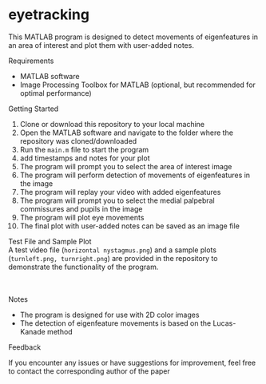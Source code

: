 # eyetracking
<p>This MATLAB program is designed to detect movements of eigenfeatures in an area of interest and plot them with user-added notes. </p>
Requirements
<ul>
  <li>MATLAB software</li>
  <li>Image Processing Toolbox for MATLAB (optional, but recommended for optimal performance)</li>
</ul>
Getting Started
<ol>
  <li>Clone or download this repository to your local machine</li>
  <li>Open the MATLAB software and navigate to the folder where the repository was cloned/downloaded</li>
  <li>Run the <code>main.m</code> file to start the program</li>
  <li>add timestamps and notes for your plot</li>
  <li>The program will prompt you to select the area of interest image</li>
  <li>The program will perform detection of movements of eigenfeatures in the image</li>
  <li>The program will replay your video with added eigenfeatures</li>
  <li>The program will prompt you to select the medial palpebral commissures and pupils in the image</li>
  <li>The program will plot eye movements</li>
  <li>The final plot with user-added notes can be saved as an image file</li>
</ol>
Test File and Sample Plot  <br>
A test video file (<code>horizontal nystagmus.png</code>) and a sample plots (<code>turnleft.png, turnright.png</code>) are provided in the repository to demonstrate the functionality of the program.</li>

<br><br>
Notes
<ul>
  <li>The program is designed for use with 2D color images</li>
  <li>The detection of eigenfeature movements is based on the Lucas-Kanade method</li>
</ul>
Feedback
<p>If you encounter any issues or have suggestions for improvement, feel free to contact the corresponding author of the paper</p>
